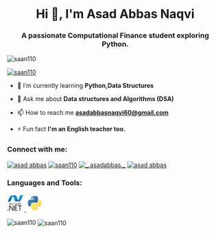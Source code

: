 <h1 align="center">Hi 👋, I'm Asad Abbas Naqvi</h1>
<h3 align="center">A passionate Computational Finance student exploring Python.</h3>

<p align="left"> <img src="https://komarev.com/ghpvc/?username=saan110&label=Profile%20views&color=0e75b6&style=flat" alt="saan110" /> </p>

<p align="left"> <a href="https://github.com/ryo-ma/github-profile-trophy"><img src="https://github-profile-trophy.vercel.app/?username=saan110" alt="saan110" /></a> </p>

- 🌱 I’m currently learning **Python,Data Structures**

- 💬 Ask me about **Data structures and Algorithms (DSA)**

- 📫 How to reach me **asadabbasnaqvi60@gmail.com**

- ⚡ Fun fact **I'm an English teacher too.**

<h3 align="left">Connect with me:</h3>
<p align="left">
<a href="https://linkedin.com/in/asad abbas" target="blank"><img align="center" src="https://raw.githubusercontent.com/rahuldkjain/github-profile-readme-generator/master/src/images/icons/Social/linked-in-alt.svg" alt="asad abbas" height="30" width="40" /></a>
<a href="https://kaggle.com/saan110" target="blank"><img align="center" src="https://raw.githubusercontent.com/rahuldkjain/github-profile-readme-generator/master/src/images/icons/Social/kaggle.svg" alt="saan110" height="30" width="40" /></a>
<a href="https://instagram.com/_.asadabbas._" target="blank"><img align="center" src="https://raw.githubusercontent.com/rahuldkjain/github-profile-readme-generator/master/src/images/icons/Social/instagram.svg" alt="_.asadabbas._" height="30" width="40" /></a>
<a href="https://www.hackerrank.com/asad abbas" target="blank"><img align="center" src="https://raw.githubusercontent.com/rahuldkjain/github-profile-readme-generator/master/src/images/icons/Social/hackerrank.svg" alt="asad abbas" height="30" width="40" /></a>
</p>

<h3 align="left">Languages and Tools:</h3>
<p align="left"> <a href="https://dotnet.microsoft.com/" target="_blank" rel="noreferrer"> <img src="https://raw.githubusercontent.com/devicons/devicon/master/icons/dot-net/dot-net-original-wordmark.svg" alt="dotnet" width="40" height="40"/> </a> <a href="https://www.python.org" target="_blank" rel="noreferrer"> <img src="https://raw.githubusercontent.com/devicons/devicon/master/icons/python/python-original.svg" alt="python" width="40" height="40"/> </a> </p>

<p><img align="left" src="https://github-readme-stats.vercel.app/api/top-langs?username=saan110&show_icons=true&locale=en&layout=compact" alt="saan110" /></p>

<p>&nbsp;<img align="center" src="https://github-readme-stats.vercel.app/api?username=saan110&show_icons=true&locale=en" alt="saan110" /></p>

<!--- <p><img align="center" src="https://github-readme-streak-stats.herokuapp.com/?user=saan110&" alt="saan110" /></p> ---
